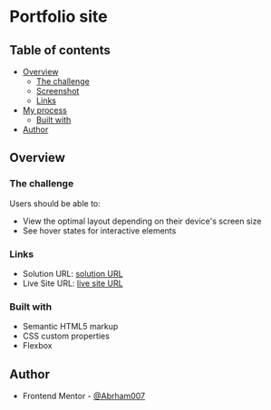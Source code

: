 # Portfolio site

## Table of contents

- [Overview](#overview)
  - [The challenge](#the-challenge)
  - [Screenshot](#screenshot)
  - [Links](#links)
- [My process](#my-process)
  - [Built with](#built-with)
- [Author](#author)

## Overview

### The challenge

Users should be able to:

- View the optimal layout depending on their device's screen size
- See hover states for interactive elements

### Links

- Solution URL: [solution URL](https://github.com/Abrham007/singlepage-developer-portfolio.git)
- Live Site URL: [live site URL](https://abrham007.github.io/singlepage-developer-portfolio/)

### Built with

- Semantic HTML5 markup
- CSS custom properties
- Flexbox

## Author

- Frontend Mentor - [@Abrham007](https://www.frontendmentor.io/profile/Abrham007)
